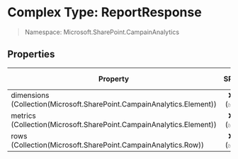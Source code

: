 # Complex Type: ReportResponse

> Namespace: Microsoft.SharePoint.CampainAnalytics

## Properties

Property | SPO | SP 2019 | SP 2016 | SP 2013
----------|:---:|:-------:|:-------:|:-------:
dimensions (Collection(Microsoft.SharePoint.CampainAnalytics.Element)) | ❌ (✅) | ❌ | ❌ | ❌
metrics (Collection(Microsoft.SharePoint.CampainAnalytics.Element)) | ❌ (✅) | ❌ | ❌ | ❌
rows (Collection(Microsoft.SharePoint.CampainAnalytics.Row)) | ❌ (✅) | ❌ | ❌ | ❌